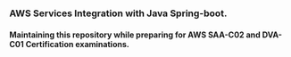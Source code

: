 ### AWS Services Integration with Java Spring-boot.
#### Maintaining this repository while preparing for AWS SAA-C02 and DVA-C01 Certification examinations.
